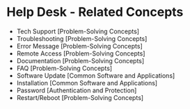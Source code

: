 # Help Desk - Related Concepts

- Tech Support [Problem-Solving Concepts]
- Troubleshooting [Problem-Solving Concepts]
- Error Message [Problem-Solving Concepts]
- Remote Access [Problem-Solving Concepts]
- Documentation [Problem-Solving Concepts]
- FAQ [Problem-Solving Concepts]
- Software Update [Common Software and Applications]
- Installation [Common Software and Applications]
- Password [Authentication and Protection]
- Restart/Reboot [Problem-Solving Concepts]
